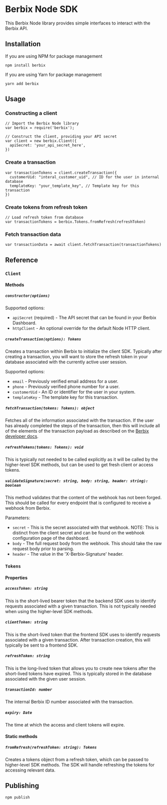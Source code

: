# Berbix Node SDK

This Berbix Node library provides simple interfaces to interact with the Berbix API.

## Installation

If you are using NPM for package management

    npm install berbix

If you are using Yarn for package management

    yarn add berbix

## Usage

### Constructing a client

    // Import the Berbix Node library
    var berbix = require('berbix');

    // Construct the client, providing your API secret
    var client = new berbix.Client({
      apiSecret: 'your_api_secret_here',
    })

### Create a transaction

    var transactionTokens = client.createTransaction({
      customerUid: "interal_customer_uid", // ID for the user in internal database
      templateKey: "your_template_key", // Template key for this transaction
    })

### Create tokens from refresh token

    // Load refresh token from database
    var transactionTokens = berbix.Tokens.fromRefresh(refreshToken)

### Fetch transaction data

    var transactionData = await client.fetchTransaction(transactionTokens)

## Reference

### `Client`

#### Methods

##### `constructor(options)`

Supported options:

- `apiSecret` (required) - The API secret that can be found in your Berbix Dashboard.
- `httpClient` - An optional override for the default Node HTTP client.

##### `createTransaction(options): Tokens`

Creates a transaction within Berbix to initialize the client SDK. Typically after creating
a transaction, you will want to store the refresh token in your database associated with the
currently active user session.

Supported options:

- `email` - Previously verified email address for a user.
- `phone` - Previously verified phone number for a user.
- `customerUid` - An ID or identifier for the user in your system.
- `templateKey` - The template key for this transaction.

##### `fetchTransaction(tokens: Tokens): object`

Fetches all of the information associated with the transaction. If the user has already completed the steps of the transaction, then this will include all of the elements of the transaction payload as described on the [Berbix developer docs](https://developers.berbix.com).

##### `refreshTokens(tokens: Tokens): void`

This is typically not needed to be called explicitly as it will be called by the higher-level
SDK methods, but can be used to get fresh client or access tokens.

##### `validateSignature(secret: string, body: string, header: string): boolean`

This method validates that the content of the webhook has not been forged. This should be called for every endpoint that is configured to receive a webhook from Berbix.

Parameters:

- `secret` - This is the secret associated with that webhook. NOTE: This is distinct from the client secret and can be found on the webhook configuration page of the dashboard.
- `body` - The full request body from the webhook. This should take the raw request body prior to parsing.
- `header` - The value in the 'X-Berbix-Signature' header.

### `Tokens`

#### Properties

##### `accessToken: string`

This is the short-lived bearer token that the backend SDK uses to identify requests associated with a given transaction. This is not typically needed when using the higher-level SDK methods.

##### `clientToken: string`

This is the short-lived token that the frontend SDK uses to identify requests associated with a given transaction. After transaction creation, this will typically be sent to a frontend SDK.

##### `refreshToken: string`

This is the long-lived token that allows you to create new tokens after the short-lived tokens have expired. This is typically stored in the database associated with the given user session.

##### `transactionId: number`

The internal Berbix ID number associated with the transaction.

##### `expiry: Date`

The time at which the access and client tokens will expire.

#### Static methods

##### `fromRefresh(refreshToken: string): Tokens`

Creates a tokens object from a refresh token, which can be passed to higher-level SDK methods. The SDK will handle refreshing the tokens for accessing relevant data.

## Publishing

    npm publish
